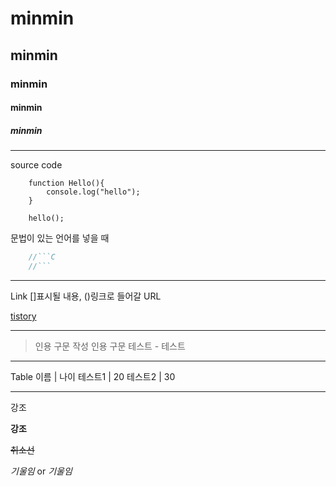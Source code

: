 # minmin
## minmin
### minmin
#### minmin
##### minmin

------------

source code
```
    function Hello(){
        console.log("hello");
    }

    hello();
```
문법이 있는 언어를 넣을 때
``` C
    //```C  
    //```
```
------------

Link
[]표시될 내용,
()링크로 들어갈 URL

[tistory](https://jmin9.tistory.com/)

------------

> 인용 구문 작성
> 인용 구문 테스트 - 테스트

------------

Table
이름 | 나이
테스트1 | 20
테스트2 | 30

------------

강조
<!--**강조**-->
**강조**
<!--~~취소선~~-->
~~취소선~~
<!--*기울임* or _기울임_-->
*기울임* or _기울임_
